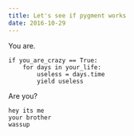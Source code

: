 ```yaml
---
title: Let's see if pygment works
date: 2016-10-29
---
```


You are.

    if you_are_crazy == True:
        for days in your_life:
            useless = days.time
            yield useless

Are you?

    hey its me
    your brother
    wassup
